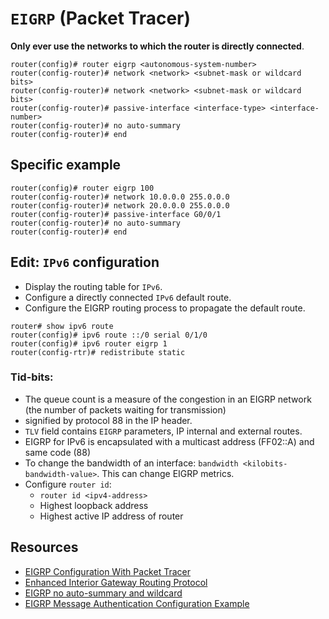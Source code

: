 # `EIGRP` (Packet Tracer)

**Only ever use the networks to which the router is directly connected**.

```
router(config)# router eigrp <autonomous-system-number>
router(config-router)# network <network> <subnet-mask or wildcard bits>
router(config-router)# network <network> <subnet-mask or wildcard bits>
router(config-router)# passive-interface <interface-type> <interface-number>
router(config-router)# no auto-summary
router(config-router)# end
```

## Specific example
```
router(config)# router eigrp 100
router(config-router)# network 10.0.0.0 255.0.0.0
router(config-router)# network 20.0.0.0 255.0.0.0
router(config-router)# passive-interface G0/0/1
router(config-router)# no auto-summary
router(config-router)# end
```

## Edit: `IPv6` configuration
- Display the routing table for `IPv6`.
- Configure a directly connected `IPv6` default route.
- Configure the EIGRP routing process to propagate the default route.
```
router# show ipv6 route
router(config)# ipv6 route ::/0 serial 0/1/0
router(config)# ipv6 router eigrp 1
router(config-rtr)# redistribute static
```

### Tid-bits:
- The queue count is a measure of the congestion in an EIGRP network (the number of packets waiting for transmission)
- signified by protocol 88 in the IP header.
- `TLV` field contains `EIGRP` parameters, IP internal and external routes.
- EIGRP for IPv6 is encapsulated with a multicast address (FF02::A) and same code (88)
- To change the bandwidth of an interface: `bandwidth <kilobits-bandwidth-value>`. This can change EIGRP metrics.
- Configure `router id`:
    - `router id <ipv4-address>`
    - Highest loopback address
    - Highest active IP address of router

## Resources
- [EIGRP Configuration With Packet Tracer](https://ipcisco.com/lesson/eigrp-configuration-with-packet-tracer-ccnp/)
- [Enhanced Interior Gateway Routing Protocol](https://www.cisco.com/c/en/us/support/docs/ip/enhanced-interior-gateway-routing-protocol-eigrp/16406-eigrp-toc.html)
- [EIGRP no auto-summary and wildcard](https://learningnetwork.cisco.com/s/question/0D53i00000Kswim/eigrp-no-autosummary-and-wildcard)
- [EIGRP Message Authentication Configuration Example](https://www.cisco.com/c/en/us/support/docs/ip/enhanced-interior-gateway-routing-protocol-eigrp/82110-eigrp-authentication.html)
